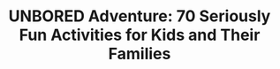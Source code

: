 ---
title: "UNBORED Adventure: 70 Seriously Fun Activities for Kids and Their Families"
isbn: "9781632860965"
image_path: "https://ecx.images-amazon.com/images/I/61qsiZR1xrL.jpg"
thumbnail_height: "500"
thumbnail_width: "368"
url: "https://www.amazon.com/UNBORED-Adventure-Seriously-Activities-Families/dp/1632860961"
---